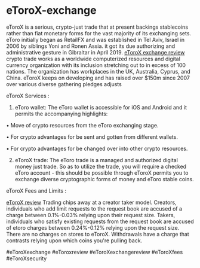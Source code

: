 # eToroX-exchange
eToroX is a serious, crypto-just trade that at present backings stablecoins rather than fiat monetary forms for the vast majority of its exchanging sets. eToro initially began as RetailFX and was established in Tel Aviv, Israel in 2006 by siblings Yoni and Ronen Assia. it got its due authorizing and administrative gesture in Gibraltar in April 2019. 
<a href="https://coinpedia.org/exchange/etorox-exchange-review/">eToroX exchange review</A> crypto trade works as a worldwide computerized resources and digital currency organization with its inclusion stretching out to in excess of 100 nations. The organization has workplaces in the UK, Australia, Cyprus, and China. eToroX keeps on developing and has raised over $150m since 2007 over various diverse gathering pledges adjusts 

eToroX Services : 

1. eToro wallet: The eToro wallet is accessible for iOS and Android and it permits the accompanying highlights:

•	 Move of crypto resources from the eToro exchanging stage.

•	 For crypto advantages for be sent and gotten from different wallets.

•	 For crypto advantages for be changed over into other crypto resources. 

2.	eToroX trade: The eToro trade is a managed and authorized digital money just trade. So as to utilize the trade, you will require a checked eToro account - this should be possible through eToroX permits you to exchange diverse cryptographic forms of money and eToro stable coins. 

eToroX Fees and Limits :

<a href="https://coinpedia.org/exchange/etorox-exchange-review/">eToroX review</A> Trading chips away at a creator taker model. Creators, individuals who add limit requests to the request book are accused of a charge between 0.1%-0.03% relying upon their request size. 
Takers, individuals who satisfy existing requests from the request book are accused of etoro charges between 0.24%-0.12% relying upon the request size. 
There are no charges on stores to eToroX. Withdrawals have a charge that contrasts relying upon which coins you're pulling back.





#eToroXexchange #eToroxreview #eToroXexchangereview #eToroXfees #eToroXsecurity
